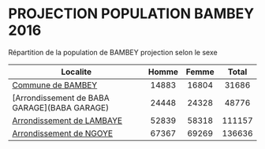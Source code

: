 # PROJECTION POPULATION BAMBEY 2016
	
Répartition de la population de BAMBEY projection selon le sexe
	
| Localite  | Homme | Femme | Total |
| --------- |:-----:|:-----:|:-----:|
| [Commune de BAMBEY](BAMBEY) | 14883 | 16804 | 31686 |
| [Arrondissement de BABA GARAGE](BABA GARAGE) | 24448 | 24328 | 48776 |
| [Arrondissement de LAMBAYE](LAMBAYE) | 52839 | 58318 | 111157 |
| [Arrondissement de NGOYE](NGOYE) | 67367 | 69269 | 136636 |
